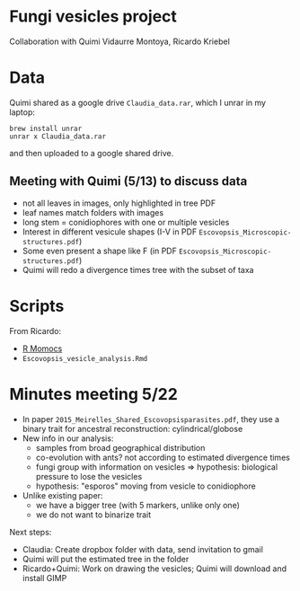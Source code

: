 # Fungi vesicles project

Collaboration with Quimi Vidaurre Montoya, Ricardo Kriebel

# Data

Quimi shared as a google drive `Claudia_data.rar`, which I unrar in my laptop:
```shell
brew install unrar
unrar x Claudia_data.rar
```
and then uploaded to a google shared drive.


## Meeting with Quimi (5/13) to discuss data
- not all leaves in images, only highlighted in tree PDF
- leaf names match folders with images
- long stem = conidiophores with one or multiple vesicles
- Interest in different vesicule shapes (I-V in PDF `Escovopsis_Microscopic-structures.pdf`)
- Some even present a shape like F (in PDF `Escovopsis_Microscopic-structures.pdf`)
- Quimi will redo a divergence times tree with the subset of taxa


# Scripts

From Ricardo: 
- [R Momocs](https://momx.github.io/Momocs/index.html)
- `Escovopsis_vesicle_analysis.Rmd`

# Minutes meeting 5/22
- In paper `2015_Meirelles_Shared_Escovopsisparasites.pdf`, they use a binary trait for ancestral reconstruction: cylindrical/globose
- New info in our analysis:
    - samples from broad geographical distribution
    - co-evolution with ants? not according to estimated divergence times
    - fungi group with information on vesicles => hypothesis: biological pressure to lose the vesicles
    - hypothesis: "esporos" moving from vesicle to conidiophore
- Unlike existing paper:
    - we have a bigger tree (with 5 markers, unlike only one)
    - we do not want to binarize trait

Next steps:
- Claudia: Create dropbox folder with data, send invitation to gmail
- Quimi will put the estimated tree in the folder
- Ricardo+Quimi: Work on drawing the vesicles; Quimi will download and install GIMP